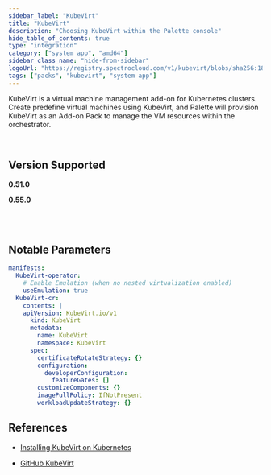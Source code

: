```yaml
---
sidebar_label: "KubeVirt"
title: "KubeVirt"
description: "Choosing KubeVirt within the Palette console"
hide_table_of_contents: true
type: "integration"
category: ["system app", "amd64"]
sidebar_class_name: "hide-from-sidebar"
logoUrl: "https://registry.spectrocloud.com/v1/kubevirt/blobs/sha256:185e7a7658c05ab478f2822b080a7e21da9113b4a8bf5fb7fb3338d9a5796eed?type=image/png"
tags: ["packs", "kubevirt", "system app"]
---
```


KubeVirt is a virtual machine management add-on for Kubernetes clusters. Create predefine virtual machines using KubeVirt, and Palette will provision KubeVirt as an Add-on Pack to manage the VM resources within the orchestrator.

<br />

## Version Supported

<Tabs queryString="versions">
<TabItem label="0.51.x" value="0.51.x">

**0.51.0**

</TabItem>
<TabItem label="0.55.x" value="0.55.x">

**0.55.0**

</TabItem>
</Tabs>

<br />
<br />

## Notable Parameters

```yaml
manifests:
  KubeVirt-operator:
    # Enable Emulation (when no nested virtualization enabled)
    useEmulation: true
  KubeVirt-cr:
    contents: |
    apiVersion: KubeVirt.io/v1
      kind: KubeVirt
      metadata:
        name: KubeVirt
        namespace: KubeVirt
      spec:
        certificateRotateStrategy: {}
        configuration:
          developerConfiguration:
            featureGates: []
        customizeComponents: {}
        imagePullPolicy: IfNotPresent
        workloadUpdateStrategy: {}
```

## References

- [Installing KubeVirt on Kubernetes](https://KubeVirt.io/user-guide/operations/installation/#installing-KubeVirt-on-kubernetes)

- [GitHub KubeVirt](https://github.com/KubeVirt/KubeVirt/releases/tag/v0.51.0)
